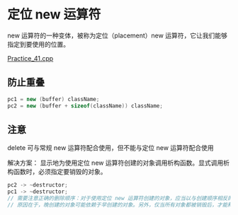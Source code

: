 # 定位 new 运算符

new 运算符的一种变体，被称为定位（placement）new 运算符，它让我们能够指定到要使用的位置。
<!-- 程序员可能使用这种特性来设置其内存管理规程、处理需要通过特定地址进行访问的硬件或在特定位置创建对象 -->

[Practice_41.cpp](../Practice/Practice_41.cpp)

## 防止重叠

```cpp
pc1 = new (buffer) className;
pc2 = new (buffer + sizeof(className)) className;
```

## 注意

delete 可与常规 new 运算符配合使用，但不能与定位 new 运算符配合使用

解决方案：
显示地为使用定位 new 运算符创建的对象调用析构函数。显式调用析构函数时，必须指定要销毁的对象。
```cpp
pc2 -> ~destructor;
pc1 -> ~destructor;
// 需要注意正确的删除顺序：对于使用定位 new 运算符创建的对象，应当以与创建顺序相反的顺序进行删除。
// 原因在于，晚创建的对象可能依赖于早创建的对象。另外，仅当所有对象都被销毁后，才能释放用于存储这些对象的缓冲区
```